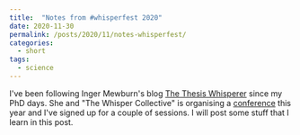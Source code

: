 ```yaml
---
title:  "Notes from #whisperfest 2020"
date: 2020-11-30
permalink: /posts/2020/11/notes-whisperfest/
categories: 
  - short
tags:
  - science 
---
```

I've been following Inger Mewburn's blog [The Thesis Whisperer](https://thesiswhisperer.com/) since my PhD days. She and "The Whisper Collective" is organising a [conference](https://thesiswhisperer.com/2020/11/04/whisperfest-2020/) this year and I've signed up for a couple of sessions. I will post some stuff that I learn in this post.

